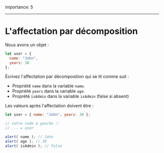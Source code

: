 importance: 5

---

# L'affectation par décomposition

Nous avons un objet :

```js
let user = {
  name: "John",
  years: 30
};
```

Écrivez l'affectation par décomposition qui se lit comme suit :

- Propriété `name` dans la variable `name`.
- Propriété `years` dans la variable `age`.
- Proprété `isAdmin` dans la variable `isAdmin` (false si absent)

Les valeurs après l'affectation doivent être :

```js
let user = { name: "John", years: 30 };

// votre code à gauche ::
// ... = user

alert( name ); // John
alert( age ); // 30
alert( isAdmin ); // false
```
